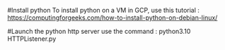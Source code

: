 #Install python
To install python on a VM in GCP, use this tutorial : 
https://computingforgeeks.com/how-to-install-python-on-debian-linux/

#Launch the python http server
use the command : python3.10 HTTPListener.py
